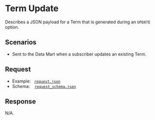 # Term Update

Describes a JSON payload for a Term that is generated during an `UPDATE` option.

## Scenarios

- Sent to the Data Mart when a subscriber updates an existing Term.

## Request

- Example:&nbsp;&nbsp;&nbsp;[`request.json`](request.json)
- Schema:&nbsp;&nbsp;&nbsp;&nbsp;[`request_schema.json`](request_schema.json)

## Response

N/A.
